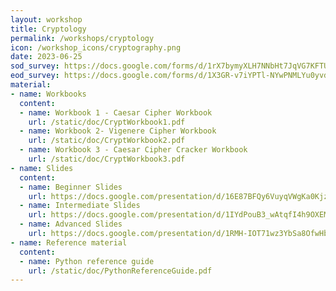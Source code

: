 ```yaml
---
layout: workshop
title: Cryptology
permalink: /workshops/cryptology
icon: /workshop_icons/cryptography.png
date: 2023-06-25
sod_survey: https://docs.google.com/forms/d/1rX7bymyXLH7NNbHt7JqVG7KFTUD4JdxK7SQPWFTjvoo/viewform
eod_survey: https://docs.google.com/forms/d/1X3GR-v7iYPTl-NYwPNMLYu0yvd6zJcFje12MO7dtR4Q/viewform
material:
- name: Workbooks
  content:
  - name: Workbook 1 - Caesar Cipher Workbook
    url: /static/doc/CryptWorkbook1.pdf
  - name: Workbook 2- Vigenere Cipher Workbook
    url: /static/doc/CryptWorkbook2.pdf
  - name: Workbook 3 - Caesar Cipher Cracker Workbook
    url: /static/doc/CryptWorkbook3.pdf
- name: Slides
  content:
  - name: Beginner Slides
    url: https://docs.google.com/presentation/d/16E87BFQy6VuyqVWgKa0Kjzny6IIjNjjfNO4WuCto2zk/edit?usp=sharing
  - name: Intermediate Slides
    url: https://docs.google.com/presentation/d/1IYdPouB3_wAtqfI4h9OXEMgSQZVS9S66NWwnRorhRRs/edit?usp=sharing
  - name: Advanced Slides
    url: https://docs.google.com/presentation/d/1RMH-IOT71wz3YbSa8OfwHbxAaYuuLGGFv2CouoZvZCc/edit?usp=sharing
- name: Reference material
  content:
  - name: Python reference guide
    url: /static/doc/PythonReferenceGuide.pdf
---
```

